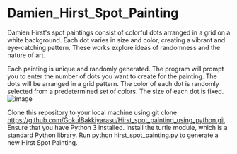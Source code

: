 # Damien_Hirst_Spot_Painting

Damien Hirst's spot paintings consist of colorful dots arranged in a grid on a white background. Each dot varies in size and color, creating a vibrant and eye-catching pattern. These works explore ideas of randomness and the nature of art.

Each painting is unique and randomly generated.
The program will prompt you to enter the number of dots you want to create for the painting.
The dots will be arranged in a grid pattern.
The color of each dot is randomly selected from a predetermined set of colors.
The size of each dot is fixed.
![image](https://github.com/user-attachments/assets/c4ecb17a-d298-4ecb-9399-638b17bec0f8)



Clone this repository to your local machine using git clone https://github.com/GokulBakkiyarasu/Hirst_spot_painting_using_python.git
Ensure that you have Python 3 installed.
Install the turtle module, which is a standard Python library.
Run python hirst_spot_painting.py to generate a new Hirst Spot Painting.

